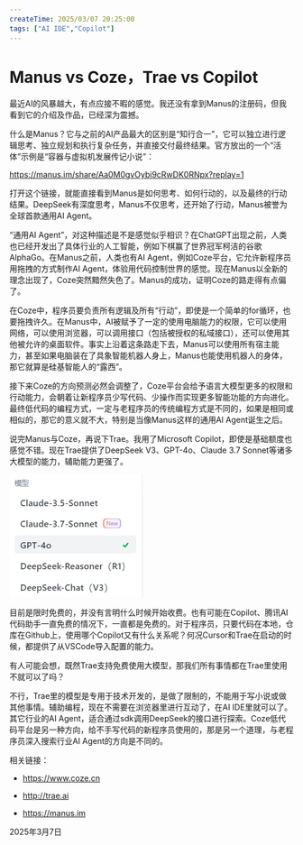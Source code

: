 ```yaml
---
createTime: 2025/03/07 20:25:00
tags: ["AI IDE","Copilot"]
---
```


# Manus vs Coze，Trae vs Copilot

最近AI的风暴越大，有点应接不暇的感觉。我还没有拿到Manus的注册码，但我看到它的介绍及作品，已经深为震撼。

什么是Manus？它与之前的AI产品最大的区别是“知行合一”，它可以独立进行逻辑思考、独立规划和执行复杂任务，并直接交付最终结果。官方放出的一个“活体”示例是“容器与虚拟机发展传记小说”：

https://manus.im/share/Aa0M0gvOybi9cRwDK0RNpx?replay=1

打开这个链接，就能直接看到Manus是如何思考、如何行动的，以及最终的行动结果。DeepSeek有深度思考，Manus不仅思考，还开始了行动，Manus被誉为全球首款通用AI Agent。

“通用AI Agent”，对这种描述是不是感觉似乎相识？在ChatGPT出现之前，人类也已经开发出了具体行业的人工智能，例如下棋赢了世界冠军柯洁的谷歌AlphaGo。在Manus之前，人类也有AI Agent，例如Coze平台，它允许新程序员用拖拽的方式制作AI Agent，体验用代码控制世界的感觉。现在Manus以全新的理念出现了，Coze突然黯然失色了。Manus的成功，证明Coze的路走得有点偏了。

在Coze中，程序员要负责所有逻辑及所有“行动”，即使是一个简单的for循环，也要拖拽许久。在Manus中，AI被赋予了一定的使用电脑能力的权限，它可以使用网络，可以使用浏览器，可以调用接口（包括被授权的私域接口），还可以使用其他被允许的桌面软件。事实上沿着这条路走下去，Manus可以使用所有宿主能力，甚至如果电脑装在了具象智能机器人身上，Manus也能使用机器人的身体，那它就算是硅基智能人的“露西”。

接下来Coze的方向预测必然会调整了，Coze平台会给予语言大模型更多的权限和行动能力，会朝着让新程序员少写代码、少操作而实现更多智能功能的方向进化。最终低代码的编程方式，一定与老程序员的传统编程方式是不同的，如果是相同或相似的，那它的意义就不大，特别是当像Manus这样的通用AI Agent诞生之后。

说完Manus与Coze，再说下Trae。我用了Microsoft Copilot，即使是基础额度也感觉不错。现在Trae提供了DeepSeek V3、GPT-4o、Claude 3.7 Sonnet等诸多大模型的能力，辅助能力更强了。

![image-20250307222432803](assets/image-20250307222432803.png)

目前是限时免费的，并没有言明什么时候开始收费。也有可能在Copilot、腾讯AI代码助手一直免费的情况下，一直都是免费的。对于程序员，只要代码在本地，仓库在Github上，使用哪个Copilot又有什么关系呢？何况Cursor和Trae在启动的时候，都提供了从VSCode导入配置的能力。

有人可能会想，既然Trae支持免费使用大模型，那我们所有事情都在Trae里使用不就可以了吗？

不行，Trae里的模型是专用于技术开发的，是做了限制的，不能用于写小说或做其他事情。辅助编程，现在不需要在浏览器里进行互动了，在AI IDE里就可以了。其它行业的AI Agent，适合通过sdk调用DeepSeek的接口进行探索。Coze低代码平台是另一种方向，给不手写代码的新程序员使用的，那是另一个道理，与老程序员深入搜索行业AI Agent的方向是不同的。

相关链接：

- https://www.coze.cn

- http://trae.ai
- https://manus.im

2025年3月7日
